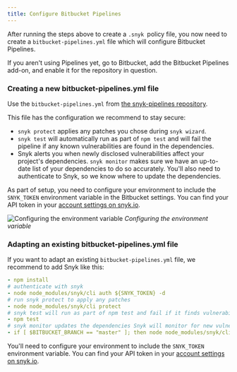 ```yaml
---
title: Configure Bitbucket Pipelines
---
```


After running the steps above to create a `.snyk `policy file, you now need to create a `bitbucket-pipelines.yml` file which will configure Bitbucket Pipelines.

If you aren't using Pipelines yet, go to Bitbucket, add the Bitbucket Pipelines add-on, and enable it for the repository in question.

### Creating a new bitbucket-pipelines.yml file

Use the `bitbucket-pipelines.yml` from [the snyk-pipelines repository](https://bitbucket.org/snyk/snyk-pipelines/src/).

This file has the configuration we recommend to stay secure:

* `snyk protect` applies any patches you chose during `snyk wizard`.
* `snyk test` will automatically run as part of `npm test` and will fail the pipeline if any known vulnerabilities are found in the dependencies.
* Snyk alerts you when newly disclosed vulnerabilities affect your project's dependencies. `snyk monitor` makes sure we have an up-to-date list of your dependencies to do so accurately. You'll also need to authenticate to Snyk, so we know where to update the dependencies.

As part of setup, you need to configure your environment to include the `SNYK_TOKEN` environment variable in the Bitbucket settings. You can find your API token in your [account settings on snyk.io](https://app.snyk.io/account/).

![Configuring the environment variable](https://res.cloudinary.com/snyk/image/upload/c_scale,w_500/v1475078005/Configure_env_var_on_BB.png)
*Configuring the environment variable*

### Adapting an existing bitbucket-pipelines.yml file

If you want to adapt an existing `bitbucket-pipelines.yml` file, we recommend to add Snyk like this:

```yaml
- npm install
# authenticate with snyk
- node node_modules/snyk/cli auth ${SNYK_TOKEN} -d
# run snyk protect to apply any patches
- node node_modules/snyk/cli protect
# snyk test will run as part of npm test and fail if it finds vulnerabilities
- npm test
# snyk monitor updates the dependencies Snyk will monitor for new vulnerabilities
- if [ $BITBUCKET_BRANCH == "master" ]; then node node_modules/snyk/cli monitor; fi;
```
You'll need to configure your environment to include the `SNYK_TOKEN` environment variable. You can find your API token in your [account settings on snyk.io](https://app.snyk.io/account/). 
